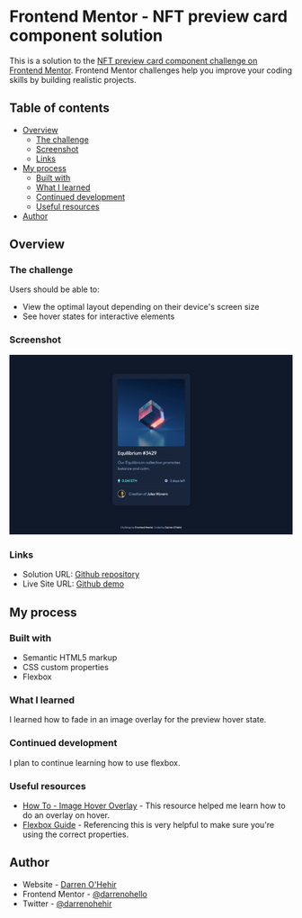# Frontend Mentor - NFT preview card component solution

This is a solution to the [NFT preview card component challenge on Frontend Mentor](https://www.frontendmentor.io/challenges/nft-preview-card-component-SbdUL_w0U). Frontend Mentor challenges help you improve your coding skills by building realistic projects. 

## Table of contents

- [Overview](#overview)
  - [The challenge](#the-challenge)
  - [Screenshot](#screenshot)
  - [Links](#links)
- [My process](#my-process)
  - [Built with](#built-with)
  - [What I learned](#what-i-learned)
  - [Continued development](#continued-development)
  - [Useful resources](#useful-resources)
- [Author](#author)

## Overview

### The challenge

Users should be able to:

- View the optimal layout depending on their device's screen size
- See hover states for interactive elements

### Screenshot

![](screenshot.png)

### Links

- Solution URL: [Github repository](https://github.com/darrenohello/NFT-preview-card)
- Live Site URL: [Github demo](https://darrenohello.github.io/NFT-preview-card/)

## My process

### Built with

- Semantic HTML5 markup
- CSS custom properties
- Flexbox

### What I learned

I learned how to fade in an image overlay for the preview hover state.

### Continued development

I plan to continue learning how to use flexbox.

### Useful resources

- [How To - Image Hover Overlay](https://www.w3schools.com/howto/howto_css_image_overlay.asp) - This resource helped me learn how to do an overlay on hover.
- [Flexbox Guide](https://css-tricks.com/snippets/css/a-guide-to-flexbox/) - Referencing this is very helpful to make sure you're using the correct properties.

## Author

- Website - [Darren O'Hehir](https://darrenohehir.com/)
- Frontend Mentor - [@darrenohello](https://www.frontendmentor.io/profile/darrenohello)
- Twitter - [@darrenohehir](https://twitter.com/darrenohehir)
